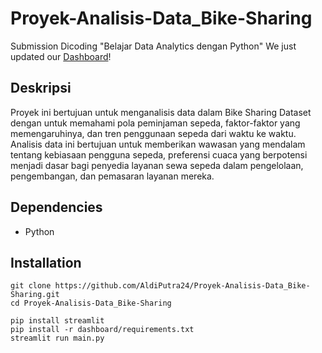 # Proyek-Analisis-Data_Bike-Sharing
Submission Dicoding "Belajar Data Analytics dengan Python"
We just updated our [Dashboard](https://www.codecademy.com/pages/contribute-docs)!

## Deskripsi

Proyek ini bertujuan untuk menganalisis data dalam Bike Sharing Dataset dengan untuk memahami pola peminjaman sepeda, faktor-faktor yang memengaruhinya, dan tren penggunaan sepeda dari waktu ke waktu. Analisis data ini bertujuan untuk memberikan wawasan yang mendalam tentang kebiasaan pengguna sepeda, preferensi cuaca yang berpotensi menjadi dasar bagi penyedia layanan sewa sepeda dalam pengelolaan, pengembangan, dan pemasaran layanan mereka.

## Dependencies

- Python


## Installation
   ```shell
   git clone https://github.com/AldiPutra24/Proyek-Analisis-Data_Bike-Sharing.git
   cd Proyek-Analisis-Data_Bike-Sharing
   ```
   ```shell
   pip install streamlit
   pip install -r dashboard/requirements.txt
   streamlit run main.py
   ```
